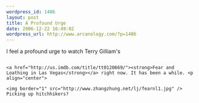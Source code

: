 ```yaml
--- 
wordpress_id: 1486
layout: post
title: A Profound Urge
date: 2006-12-22 16:49:02
wordpress_url: http://www.arcanology.com/?p=1486
---
```

I feel a profound urge to watch Terry Gilliam's 
                                                                                                                                                                                                                                                                                                                                                                                                                                                                                                                                                                                                                                                                                                                                                                                                                                          
                                                                                                                                                                                                                                                                                                                                                                                                                                                                                                                                                                                                                                                                                                                                                                                                                                          <a href="http://us.imdb.com/title/tt0120669/"><strong>Fear and Loathing in Las Vegas</strong></a> right now. It has been a while. <p align="center">
                                                                                                                                                                                                                                                                                                                                                                                                                                                                                                                                                                                                                                                                                                                                                                                                                                            <img border="1" src="http://www.zhangzhung.net/lj/fearnl1.jpg" /> Picking up hitchhikers?